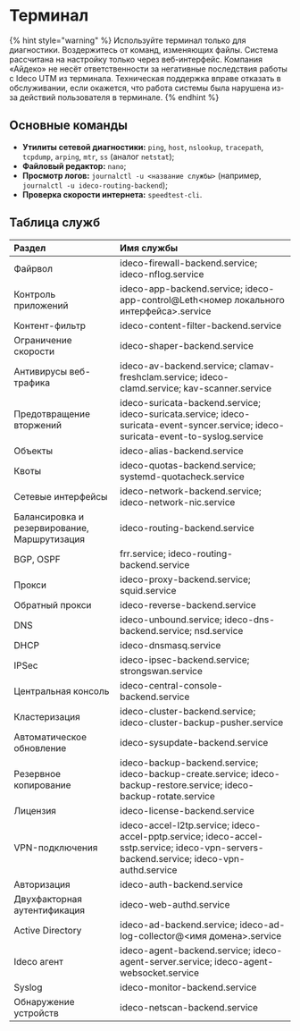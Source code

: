 # Терминал

{% hint style="warning" %}
Используйте терминал только для диагностики. Воздержитесь от команд, изменяющих файлы. Система рассчитана на настройку только через веб-интерфейс. Компания «Айдеко» не несёт ответственности за негативные последствия работы с Ideco UTM из терминала. Техническая поддержка вправе отказать в обслуживании, если окажется, что работа системы была нарушена из-за действий пользователя в терминале.
{% endhint %}

## Основные команды

* **Утилиты сетевой диагностики:** `ping`, `host`, `nslookup`, `tracepath`, `tcpdump`, `arping`, `mtr`, `ss` (аналог `netstat`);
* **Файловый редактор:** `nano`;
* **Просмотр логов:** `journalctl -u <название службы>` (например, `journalctl -u ideco-routing-backend`);
* **Проверка скорости интернета:** `speedtest-cli`.

## Таблица служб

| Раздел                                        | Имя службы   |
| :-------------------------------------------- | :------------------------- |
| Файрвол                                       | ideco-firewall-backend.service; ideco-nflog.service |
| Контроль приложений                           | ideco-app-backend.service; ideco-app-control@Leth<номер локального интерфейса>.service |
| Контент-фильтр                                | ideco-content-filter-backend.service |
| Ограничение скорости                          | ideco-shaper-backend.service |
| Антивирусы веб-трафика                        | ideco-av-backend.service; clamav-freshclam.service; ideco-clamd.service; kav-scanner.service |
| Предотвращение вторжений                      | ideco-suricata-backend.service; ideco-suricata.service; ideco-suricata-event-syncer.service; ideco-suricata-event-to-syslog.service |
| Объекты                                       | ideco-alias-backend.service |
| Квоты                                         | ideco-quotas-backend.service; systemd-quotacheck.service |
| Сетевые интерфейсы                            | ideco-network-backend.service; ideco-network-nic.service |
| Балансировка и резервирование, Маршрутизация  | ideco-routing-backend.service |
| BGP, OSPF	                                    | frr.service; ideco-routing-backend.service |
| Прокси	                                    | ideco-proxy-backend.service; squid.service |
| Обратный прокси	                            | ideco-reverse-backend.service |
| DNS                                  	        | ideco-unbound.service; ideco-dns-backend.service; nsd.service |
| DHCP	                                        | ideco-dnsmasq.service |
| IPSec	                                        | ideco-ipsec-backend.service; strongswan.service |
| Центральная консоль	                        | ideco-central-console-backend.service |
| Кластеризация	                                | ideco-cluster-backend.service; ideco-cluster-backup-pusher.service |
| Автоматическое обновление	                    | ideco-sysupdate-backend.service |
| Резервное копирование                         | ideco-backup-backend.service; ideco-backup-create.service; ideco-backup-restore.service; ideco-backup-rotate.service |
| Лицензия	                                    | ideco-license-backend.service |
| VPN-подключения                          	    | ideco-accel-l2tp.service; ideco-accel-pptp.service; ideco-accel-sstp.service; ideco-vpn-servers-backend.service; ideco-vpn-authd.service |
| Авторизация	                                | ideco-auth-backend.service |
| Двухфакторная аутентификация	                | ideco-web-authd.service |
| Active Directory	                            | ideco-ad-backend.service; ideco-ad-log-collector@<имя домена>.service |
| Ideco агент	                                | ideco-agent-backend.service; ideco-agent-server.service; ideco-agent-websocket.service |
| Syslog	                                    | ideco-monitor-backend.service |
| Обнаружение устройств	                        | ideco-netscan-backend.service |
